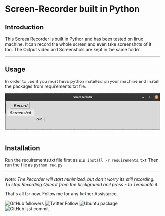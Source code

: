 # Screen-Recorder built in Python

## Introduction

This Screen Recorder is built in Python and has been tested on linux machine. It can record the whole screen and even take screenshots of it too. 
The Output video and Screenshots are kept in the same folder.

---

## Usage

In order to use it you must have python installed on your machine and install the packages from requirements.txt file.

![Alt text](./gitnew "Interface")

---

## Installation
Run the requirements.txt file first as `pip install -r requirements.txt` Then run the file as `python rec.py`

---

*Note: The Recorder will start minimized, but don't worry its still recording. To stop Recording Open it from the background and press `c` to Terminate it.*

That's all for now. Follow me for any further Assistance.

![GitHub followers](https://img.shields.io/github/followers/skyrunner360?label=Follow&style=social) ![Twitter Follow](https://img.shields.io/twitter/follow/skyrunner360?style=social) ![Ubuntu package](https://img.shields.io/ubuntu/v/sc) ![GitHub last commit](https://img.shields.io/github/last-commit/skyrunner360/screen-rec)
